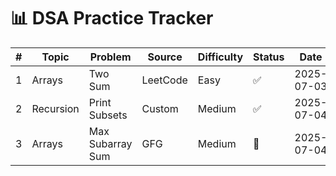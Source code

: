 # 📊 DSA Practice Tracker

| # | Topic     | Problem           | Source   | Difficulty | Status | Date       |
|---|-----------|--------------------|----------|------------|--------|------------|
| 1 | Arrays    | Two Sum            | LeetCode | Easy       | ✅      | 2025-07-03 |
| 2 | Recursion | Print Subsets      | Custom   | Medium     | ✅      | 2025-07-04 |
| 3 | Arrays    | Max Subarray Sum   | GFG      | Medium     | 🔄      | 2025-07-04 |
